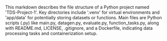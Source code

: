 This markdown describes the file structure of a Python project named 'TDS-Project-1'. Key directories include '.venv' for virtual environments and 'app/data' for potentially storing datasets or functions. Main files are Python scripts (.py) like main.py, datagen.py, evaluate.py, function_tasks.py, along with README.md, LICENSE, .gitignore, and a Dockerfile, indicating data processing tasks and containerization setup.